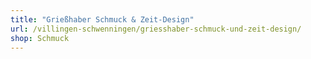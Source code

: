 ```yaml
---
title: "Grießhaber Schmuck & Zeit-Design"
url: /villingen-schwenningen/griesshaber-schmuck-und-zeit-design/
shop: Schmuck
---
```

